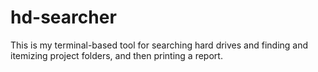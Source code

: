 # hd-searcher
This is my terminal-based tool for searching hard drives and finding and itemizing project folders, and then printing a report.
